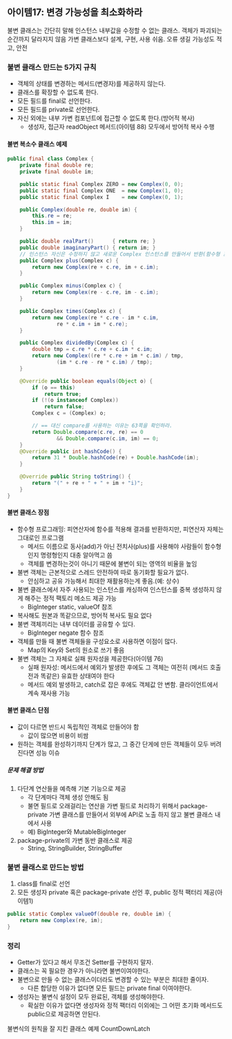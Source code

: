 ## 아이템17: 변경 가능성을 최소화하라
불변 클래스는 간단히 말해 인스턴스 내부값을 수정할 수 없는 클래스. 객체가 파괴되는 순간까지 달라지지 않음
가변 클래스보다 설계, 구현, 사용 쉬움. 오류 생길 가능성도 적고, 안전
### 불변 클래스 만드는 5가지 규칙
- 객체의 상태를 변경하는 메서드(변경자)를 제공하지 않는다.
- 클래스를 확장할 수 없도록 한다.
- 모든 필드를 final로 선언한다.
- 모든 필드를 private로 선언한다. 
- 자신 외에는 내부 가변 컴포넌트에 접근할 수 없도록 한다.(방어적 복사)
  - 생성자, 접근자 readObject 메서드(아이템 88) 모두에서 방어적 복사 수행

#### 불변 복소수 클래스 예제
``` java
public final class Complex {
    private final double re;
    private final double im;

    public static final Complex ZERO = new Complex(0, 0);
    public static final Complex ONE  = new Complex(1, 0);
    public static final Complex I    = new Complex(0, 1);

    public Complex(double re, double im) {
        this.re = re;
        this.im = im;
    }

    public double realPart()      { return re; }
    public double imaginaryPart() { return im; }
    // 인스턴스 자신은 수정하지 않고 새로운 Complex 인스턴스를 만들어서 반환(함수형 프로그래밍)
    public Complex plus(Complex c) {
        return new Complex(re + c.re, im + c.im);
    }

    public Complex minus(Complex c) {
        return new Complex(re - c.re, im - c.im);
    }

    public Complex times(Complex c) {
        return new Complex(re * c.re - im * c.im,
                re * c.im + im * c.re);
    }

    public Complex dividedBy(Complex c) {
        double tmp = c.re * c.re + c.im * c.im;
        return new Complex((re * c.re + im * c.im) / tmp,
                (im * c.re - re * c.im) / tmp);
    }

    @Override public boolean equals(Object o) {
        if (o == this)
            return true;
        if (!(o instanceof Complex))
            return false;
        Complex c = (Complex) o;

        // == 대신 compare를 사용하는 이유는 63쪽을 확인하라.
        return Double.compare(c.re, re) == 0
                && Double.compare(c.im, im) == 0;
    }
    @Override public int hashCode() {
        return 31 * Double.hashCode(re) + Double.hashCode(im);
    }

    @Override public String toString() {
        return "(" + re + " + " + im + "i)";
    }
}
```
#### 불변 클래스 장점
- 함수형 프로그래밍: 피연산자에 함수를 적용해 결과를 반환하지만, 피연산자 자체는 그대로인 프로그램
  - 메서드 이름으로 동사(add)가 아닌 전치사(plus)를 사용해야 사람들이 함수형인지 명령형인지 대충 알아먹고 씀
  - 객체를 변경하는것이 아니기 때문에 불변이 되는 영역의 비율을 높임
- 불변 객체는 근본적으로 스레드 안전하여 따로 동기화할 필요가 없다.
  - 안심하고 공유 가능해서 최대한 재활용하는게 좋음.(예: 상수)
- 불변 클래스에서 자주 사용되는 인스턴스를 캐싱하여 인스턴스를 중복 생성하지 않게 해주는 정적 팩토리 메소드 제공 가능
  - BigInteger static, valueOf 참조
- 복사해도 원본과 똑같으므로, 방어적 복사도 필요 없다
- 불변 객체끼리는 내부 데이터를 공유할 수 있다.
  - BigInteger negate 함수 참조
- 객체를 만들 때 불변 객체들을 구성요소로 사용하면 이점이 많다.
  - Map의 Key와 Set의 원소로 쓰기 좋음
- 불변 객체는 그 자체로 실패 원자성을 제공한다(아이템 76)
  - 실패 원자성: 메서드에서 예외가 발생한 후에도 그 객체는 여전히 (메서드 호출 전과 똑같은) 유효한 상태여야 한다
  - 메서드 예외 발생하고, catch로 잡은 후에도 객체값 안 변함. 클라이언트에서 계속 재사용 가능
#### 불변 클래스 단점
- 값이 다르면 반드시 독립적인 객체로 만들어야 함
  - 값이 많으면 비용이 비쌈
- 원하는 객체를 완성하기까지 단계가 많고, 그 중간 단게에 만든 객체들이 모두 버려진다면 성능 이슈
##### 문제 해결 방법
1. 다단계 연산들을 예측해 기본 기능으로 제공
   - 각 단계마다 객체 생성 안해도 됨
   - 불면 필드로 오래걸리는 연산을 가변 필드로 처리하기 위해서 package-private 가변 클래스를 만들어서 외부에 API로 노출 하지 않고 불변 클래스 내에서 사용
   - 예) BigInteger와 MutableBigInteger
3. package-private의 가변 동반 클래스로 제공
   - String, StringBuilder, StringBuffer
### 불변 클래스로 만드는 방법
1. class를 final로 선언
2. 모든 생성자 private 혹은 package-private 선언 후, public 정적 팩터리 제공(아이템1)
``` java
public static Complex valueOf(double re, double im) {
    return new Complex(re, im);
}
```
### 정리
- Getter가 있다고 해서 무조건 Setter를 구현하지 말자.
- 클래스는 꼭 필요한 경우가 아니라면 불변이여야한다.
- 불변으로 만들 수 없는 클래스이더라도 변경할 수 있는 부분은 최대한 줄이자.
  - 다른 합당한 이유가 없다면 모든 필드는 private final 이여야한다.
- 생성자는 불변식 설정이 모두 완료된, 객체를 생성해야한다.
  - 확실한 이유가 없다면 생성자와 정적 팩터리 이외에는 그 어떤 초기화 메서드도 public으로 제공하면 안된다.

불변식의 원칙을 잘 지킨 클래스 예제 CountDownLatch

